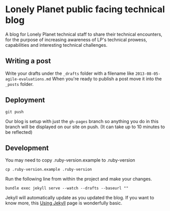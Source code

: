 # Lonely Planet public facing technical blog

A blog for Lonely Planet technical staff to share their technical encounters, for the purpose of increasing awareness of LP's technical prowess, capabilities and interesting technical challenges.

## Writing a post

Write your drafts under the `_drafts` folder with a filename like `2013-08-05-agile-evaluations.md`
When you're ready to publish a post move it into the `_posts` folder.

## Deployment

`git push`

Our blog is setup with just the `gh-pages` branch so anything you do in this branch will be displayed on our site on push. (It can take up to 10 minutes to be reflected)

## Development

You may need to copy .ruby-version.example to .ruby-version

`cp .ruby-version.example .ruby-version`

Run the following line from within the project and make your changes.

`bundle exec jekyll serve --watch --drafts --baseurl ""`

Jekyll will automatically update as you updated the blog. If you want to know more, this [Using Jekyll](https://help.github.com/articles/using-jekyll-with-pages) page is wonderfully basic.
